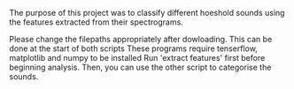 The purpose of this project was to classify different hoeshold sounds using the features extracted from their spectrograms.

Please change the filepaths appropriately after dowloading. This can be done at the start of both scripts
These programs require tenserflow, matplotlib and numpy to be installed
Run 'extract features' first before beginning analysis. Then, you can use the other script to categorise the sounds.
